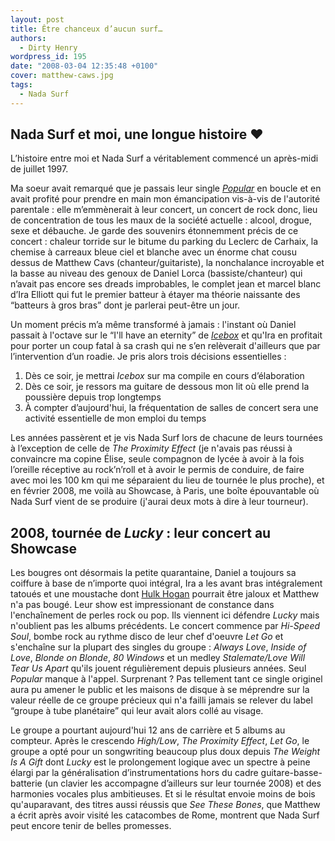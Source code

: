 ```yaml
---
layout: post
title: Être chanceux d’aucun surf…
authors:
  - Dirty Henry
wordpress_id: 195
date: "2008-03-04 12:35:48 +0100"
cover: matthew-caws.jpg
tags:
  - Nada Surf
---
```


## Nada Surf et moi, une longue histoire ❤️

L’histoire entre moi et Nada Surf a véritablement commencé un après-midi de
juillet 1997.

Ma soeur avait remarqué que je passais leur single [_Popular_][1] en boucle et
en avait profité pour prendre en main mon émancipation vis-à-vis de l'autorité
parentale : elle m’emmènerait à leur concert, un concert de rock donc, lieu de
concentration de tous les maux de la société actuelle : alcool, drogue, sexe et
débauche. Je garde des souvenirs étonnemment précis de ce concert : chaleur
torride sur le bitume du parking du Leclerc de Carhaix, la chemise à carreaux
bleue ciel et blanche avec un énorme chat cousu dessus de Matthew Cavs
(chanteur/guitariste), la nonchalance incroyable et la basse au niveau des
genoux de Daniel Lorca (bassiste/chanteur) qui n’avait pas encore ses dreads
improbables, le complet jean et marcel blanc d’Ira Elliott qui fut le premier
batteur à étayer ma théorie naissante des “batteurs à gros bras” dont je
parlerai peut-être un jour.

Un moment précis m’a même transformé à jamais : l'instant où Daniel passait à
l'octave sur le “I'll have an eternity” de [_Icebox_][2] et qu'Ira en profitait
pour porter un coup fatal à sa crash qui ne s’en relèverait d'ailleurs que par
l’intervention d’un roadie. Je pris alors trois décisions essentielles :

1. Dès ce soir, je mettrai _Icebox_ sur ma compile en cours d’élaboration
2. Dès ce soir, je ressors ma guitare de dessous mon lit où elle prend la
   poussière depuis trop longtemps
3. À compter d’aujourd'hui, la fréquentation de salles de concert sera une
   activité essentielle de mon emploi du temps

Les années passèrent et je vis Nada Surf lors de chacune de leurs tournées à
l’exception de celle de _The Proximity Effect_ (je n'avais pas réussi à
convaincre ma copine Élise, seule compagnon de lycée à avoir à la fois l’oreille
réceptive au rock’n’roll et à avoir le permis de conduire, de faire avec moi les
100 km qui me séparaient du lieu de tournée le plus proche), et en février 2008,
me voilà au Showcase, à Paris, une boîte épouvantable où Nada Surf vient de se
produire (j'aurai deux mots à dire à leur tourneur).

## 2008, tournée de *Lucky* : leur concert au Showcase

Les bougres ont désormais la petite quarantaine, Daniel a toujours sa coiffure à
base de n’importe quoi intégral, Ira a les avant bras intégralement tatoués et
une moustache dont [Hulk Hogan][3] pourrait être jaloux et Matthew n'a pas
bougé. Leur show est impressionant de constance dans l'enchaînement de perles
rock ou pop. Ils viennent ici défendre _Lucky_ mais n'oublient pas les albums
précédents. Le concert commence par _Hi-Speed Soul_, bombe rock au rythme disco
de leur chef d'oeuvre _Let Go_ et s'enchaîne sur la plupart des singles du
groupe : _Always Love_, _Inside of Love_, _Blonde on Blonde_, _80 Windows_ et un
medley _Stalemate/Love Will Tear Us Apart_ qu'ils jouent régulièrement depuis
plusieurs années. Seul _Popular_ manque à l'appel. Surprenant ? Pas tellement
tant ce single originel aura pu amener le public et les maisons de disque à se
méprendre sur la valeur réelle de ce groupe précieux qui n'a failli jamais se
relever du label “groupe à tube planétaire” qui leur avait alors collé au
visage.

Le groupe a pourtant aujourd'hui 12 ans de carrière et 5 albums au compteur.
Après le crescendo _High/Low_, _The Proximity Effect_, _Let Go_, le groupe a
opté pour un songwriting beaucoup plus doux depuis _The Weight Is A Gift_ dont
_Lucky_ est le prolongement logique avec un spectre à peine élargi par la
généralisation d’instrumentations hors du cadre guitare-basse-batterie (un
clavier les accompagne d’ailleurs sur leur tournée 2008) et des harmonies
vocales plus ambitieuses. Et si le résultat envoie moins de bois qu'auparavant,
des titres aussi réussis que _See These Bones_, que Matthew a écrit après avoir
visité les catacombes de Rome, montrent que Nada Surf peut encore tenir de
belles promesses.

[1]: https://www.youtube.com/watch?v=BsPkTUuKguE
[2]: https://www.youtube.com/watch?v=4V5IUMzRDsI
[3]: https://fr.wikipedia.org/wiki/Hulk_Hogan
